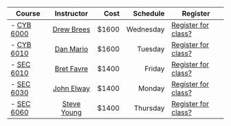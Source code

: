 |  Course     | Instructor                 | Cost                       | Schedule                 | Register
| -------------------------- |:--------------------------:| --------------------------:|--------------------------:|-----------------
| - [CYB 6000](http://www.wilmu.edu/courses/syllabipdf/CYB6030.pdf)                 | [Drew Brees](https://www.linkedin.com/in/drew-brees-167546113/)                 | $1600                      |Wednesday                 |[Register for class?](https://github.com/cezenekwe/Agileteam/blob/master/confirmation%20test%20file)
| - [CYB 6010](http://www.wilmu.edu/courses/syllabipdf/CYB6030.pdf)                | [Dan Mario](https://www.linkedin.com/in/dan-mario-34b005101/)                 | $1600                      |Tuesday                   |[Register for class?](https://github.com/cezenekwe/Agileteam/blob/master/confirmation%20test%20file)
| - [SEC 6010](http://www.wilmu.edu/courses/syllabipdf/CYB6030.pdf)                 | [Bret Favre](https://www.linkedin.com/in/brett-favre-0b4b51152/)                 | $1400                      |Friday                    |[Register for class?](https://github.com/cezenekwe/Agileteam/blob/master/confirmation%20test%20file)
| - [SEC 6030](http://www.wilmu.edu/courses/syllabipdf/CYB6030.pdf)                 | [John Elway](https://www.linkedin.com/in/john-elway-02845121/)                 | $1400                      |Monday                    |[Register for class?](https://github.com/cezenekwe/Agileteam/blob/master/confirmation%20test%20file)
| - [SEC 6060](http://www.wilmu.edu/courses/syllabipdf/CYB6030.pdf)                 | [Steve Young](https://www.linkedin.com/in/steve-young-10847445/)                | $1400                      |Thursday                  |[Register for class?](https://github.com/cezenekwe/Agileteam/blob/master/confirmation%20test%20file)
